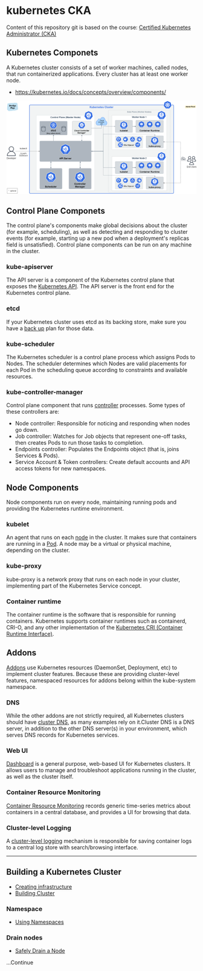 # kubernetes CKA
Content of this repository git is based on the course: [Certified Kubernetes Administrator (CKA)](https://learn.acloud.guru/course/certified-kubernetes-administrator)

## Kubernetes Componets
A Kubernetes cluster consists of a set of worker machines, called nodes, that run containerized applications. Every cluster has at least one worker node.
- https://kubernetes.io/docs/concepts/overview/components/

![k8s-componets](./img/k8s-architecture.png)

## Control Plane Componets
The control plane's components make global decisions about the cluster (for example, scheduling), as well as detecting and responding to cluster events (for example, starting up a new pod when a deployment's replicas field is unsatisfied). Control plane components can be run on any machine in the cluster.

### kube-apiserver
The API server is a component of the Kubernetes control plane that exposes the [Kubernetes API](https://kubernetes.io/docs/reference/generated/kube-apiserver/). The API server is the front end for the Kubernetes control plane.

### etcd
If your Kubernetes cluster uses etcd as its backing store, make sure you have a [back up](https://kubernetes.io/docs/tasks/administer-cluster/configure-upgrade-etcd/#backing-up-an-etcd-cluster) plan for those data.

### kube-scheduler
The Kubernetes scheduler is a control plane process which assigns Pods to Nodes. The scheduler determines which Nodes are valid placements for each Pod in the scheduling queue according to constraints and available resources.

### kube-controller-manager
Control plane component that runs [controller](https://kubernetes.io/docs/concepts/architecture/controller/) processes.
Some types of these controllers are:

- Node controller: Responsible for noticing and responding when nodes go down.
- Job controller: Watches for Job objects that represent one-off tasks, then creates Pods to run those tasks to completion.
- Endpoints controller: Populates the Endpoints object (that is, joins Services & Pods).
- Service Account & Token controllers: Create default accounts and API access tokens for new namespaces.

## Node Components
Node components run on every node, maintaining running pods and providing the Kubernetes runtime environment.

### kubelet
An agent that runs on each [node](https://kubernetes.io/docs/concepts/architecture/nodes/) in the cluster. It makes sure that containers are running in a [Pod](https://kubernetes.io/docs/concepts/workloads/pods/). A node may be a virtual or physical machine, depending on the cluster.

### kube-proxy
kube-proxy is a network proxy that runs on each node in your cluster, implementing part of the Kubernetes Service concept.

### Container runtime
The container runtime is the software that is responsible for running containers.
Kubernetes supports container runtimes such as containerd, CRI-O, and any other implementation of the [Kubernetes CRI (Container Runtime Interface)](https://github.com/kubernetes/community/blob/master/contributors/devel/sig-node/container-runtime-interface.md).

## Addons
[Addons](https://kubernetes.io/docs/concepts/cluster-administration/addons/) use Kubernetes resources (DaemonSet, Deployment, etc) to implement cluster features. Because these are providing cluster-level features, namespaced resources for addons belong within the kube-system namespace.

### DNS
While the other addons are not strictly required, all Kubernetes clusters should have [cluster DNS](https://kubernetes.io/docs/concepts/services-networking/dns-pod-service/), as many examples rely on it.Cluster DNS is a DNS server, in addition to the other DNS server(s) in your environment, which serves DNS records for Kubernetes services.

### Web UI
[Dashboard](https://kubernetes.io/docs/tasks/access-application-cluster/web-ui-dashboard/) is a general purpose, web-based UI for Kubernetes clusters. It allows users to manage and troubleshoot applications running in the cluster, as well as the cluster itself.

### Container Resource Monitoring
[Container Resource Monitoring](https://kubernetes.io/docs/tasks/debug/debug-cluster/resource-usage-monitoring/) records generic time-series metrics about containers in a central database, and provides a UI for browsing that data.

### Cluster-level Logging
A [cluster-level logging](https://kubernetes.io/docs/concepts/cluster-administration/logging/) mechanism is responsible for saving container logs to a central log store with search/browsing interface.

---

## Building a Kubernetes Cluster
- [Creating infrastructure](./infrastructure-ec2)
- [Building Cluster](./understand-k8s/create-cluster.md)

### Namespace
- [Using Namespaces](./understand-k8s/namespace.md)

### Drain nodes
- [Safely Drain a Node](./drain-a-node/)

...Continue
